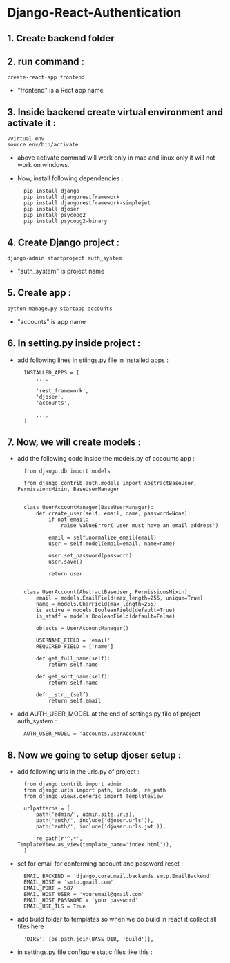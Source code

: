 # Django-React-Authentication

## 1. Create backend folder

## 2. run command :
    create-react-app frontend

* "frontend" is a Rect app name

## 3. Inside backend create virtual environment and activate it :
    vvirtual env
    source env/bin/activate
* above activate commad will work only in mac and linux only it will not work on windows.
* Now, install following dependencies :

        pip install django
        pip install djangorestframework
        pip install djangorestframework-simplejwt
        pip install djoser
        pip install psycopg2
        pip install psycopg2-binary

## 4. Create Django project :
    django-admin startproject auth_system
* "auth_system" is project name

## 5. Create app :
    python manage.py startapp accounts
* "accounts" is app name

## 6. In setting.py inside project :
* add following lines in stiings.py file in Installed apps :

        INSTALLED_APPS = [
            ...,

            'rest_framework',
            'djoser',
            'accounts',

            ...,
        ]

## 7. Now, we will create models :
* add the following code inside the models.py of accounts app :

        from django.db import models

        from django.contrib.auth.models import AbstractBaseUser, PermissionsMixin, BaseUserManager


        class UserAccountManager(BaseUserManager):
            def create_user(self, email, name, password=None):
                if not email:
                    raise ValueError('User must have an email address')

                email = self.normalize_email(email)
                user = self.model(email=email, name=name)

                user.set_password(password)
                user.save()

                return user


        class UserAccount(AbstractBaseUser, PermissionsMixin):
            email = models.EmailField(max_length=255, unique=True)
            name = models.CharField(max_length=255)
            is_active = models.BooleanField(default=True)
            is_staff = models.BooleanField(default=False)

            objects = UserAccountManager()

            USERNAME_FIELD = 'email'
            REQUIRED_FIELD = ['name']

            def get_full_name(self):
                return self.name

            def get_sort_name(self):
                return self.name

            def __str__(self):
                return self.email

* add AUTH_USER_MODEL at the end of settings.py file of project auth_system :

        AUTH_USER_MODEL = 'accounts.UserAccount'

## 8. Now we going to setup djoser setup :
* add following urls in the urls.py of project :

       
        from django.contrib import admin
        from django.urls import path, include, re_path
        from django.views.generic import TemplateView

        urlpatterns = [
            path('admin/', admin.site.urls),
            path('auth/', include('djoser.urls')),
            path('auth/', include('djoser.urls.jwt')),

            re_path(r'^.*', TemplateView.as_view(template_name='index.html')),
        ]

* set for email for conferming account and password reset :

        EMAIL_BACKEND = 'django.core.mail.backends.smtp.EmailBackend'
        EMAIL_HOST = 'smtp.gmail.com'
        EMAIL_PORT = 587
        EMAIL_HOST_USER = 'youremail@gmail.com'
        EMAIL_HOST_PASSWORD = 'your password'
        EMAIL_USE_TLS = True

* add build folder to templates so when we do build in react it collect all files here

        'DIRS': [os.path.join(BASE_DIR, 'build')],

* in settings.py file configure static files like this :
